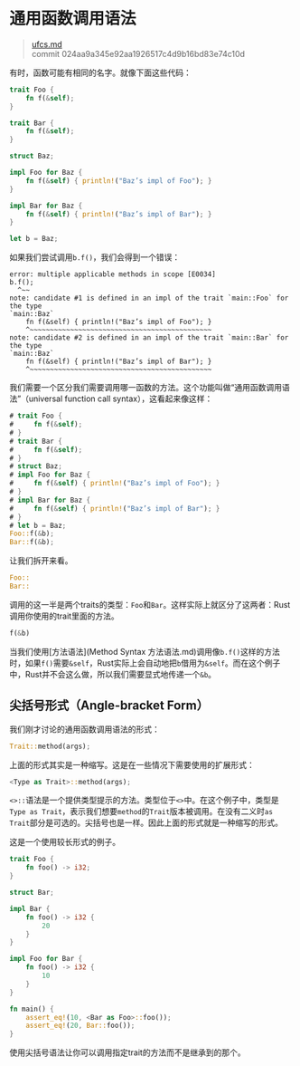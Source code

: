 # 通用函数调用语法

> [ufcs.md](https://github.com/rust-lang/rust/blob/stable/src/doc/book/ufcs.md)
> <br>
> commit 024aa9a345e92aa1926517c4d9b16bd83e74c10d

有时，函数可能有相同的名字。就像下面这些代码：

```rust
trait Foo {
    fn f(&self);
}

trait Bar {
    fn f(&self);
}

struct Baz;

impl Foo for Baz {
    fn f(&self) { println!("Baz’s impl of Foo"); }
}

impl Bar for Baz {
    fn f(&self) { println!("Baz’s impl of Bar"); }
}

let b = Baz;
```

如果我们尝试调用`b.f()`，我们会得到一个错误：

```text
error: multiple applicable methods in scope [E0034]
b.f();
  ^~~
note: candidate #1 is defined in an impl of the trait `main::Foo` for the type
`main::Baz`
    fn f(&self) { println!("Baz’s impl of Foo"); }
    ^~~~~~~~~~~~~~~~~~~~~~~~~~~~~~~~~~~~~~~~~~~~~~
note: candidate #2 is defined in an impl of the trait `main::Bar` for the type
`main::Baz`
    fn f(&self) { println!("Baz’s impl of Bar"); }
    ^~~~~~~~~~~~~~~~~~~~~~~~~~~~~~~~~~~~~~~~~~~~~~
```

我们需要一个区分我们需要调用哪一函数的方法。这个功能叫做“通用函数调用语法”（universal function call syntax），这看起来像这样：

```rust
# trait Foo {
#     fn f(&self);
# }
# trait Bar {
#     fn f(&self);
# }
# struct Baz;
# impl Foo for Baz {
#     fn f(&self) { println!("Baz’s impl of Foo"); }
# }
# impl Bar for Baz {
#     fn f(&self) { println!("Baz’s impl of Bar"); }
# }
# let b = Baz;
Foo::f(&b);
Bar::f(&b);
```

让我们拆开来看。

```rust
Foo::
Bar::
```

调用的这一半是两个traits的类型：`Foo`和`Bar`。这样实际上就区分了这两者：Rust调用你使用的trait里面的方法。

```rust
f(&b)
```

当我们使用[方法语法](Method Syntax 方法语法.md)调用像`b.f()`这样的方法时，如果`f()`需要`&self`，Rust实际上会自动地把`b`借用为`&self`。而在这个例子中，Rust并不会这么做，所以我们需要显式地传递一个`&b`。

## 尖括号形式（Angle-bracket Form）
我们刚才讨论的通用函数调用语法的形式：

```rust
Trait::method(args);
```

上面的形式其实是一种缩写。这是在一些情况下需要使用的扩展形式：

```rust
<Type as Trait>::method(args);
```

`<>::`语法是一个提供类型提示的方法。类型位于`<>`中。在这个例子中，类型是`Type as Trait`，表示我们想要`method`的`Trait`版本被调用。在没有二义时`as Trait`部分是可选的。尖括号也是一样。因此上面的形式就是一种缩写的形式。

这是一个使用较长形式的例子。

```rust
trait Foo {
    fn foo() -> i32;
}

struct Bar;

impl Bar {
    fn foo() -> i32 {
        20
    }
}

impl Foo for Bar {
    fn foo() -> i32 {
        10
    }
}

fn main() {
    assert_eq!(10, <Bar as Foo>::foo());
    assert_eq!(20, Bar::foo());
}
```

使用尖括号语法让你可以调用指定trait的方法而不是继承到的那个。
